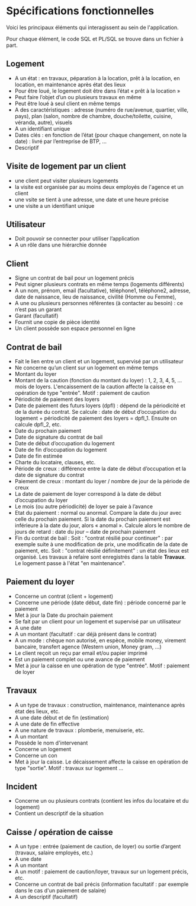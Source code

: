 # Spécifications fonctionnelles

Voici les principaux éléments qui interagissent au sein de l'application.

Pour chaque élément, le code SQL et PL/SQL se trouve dans un fichier à part.

## Logement	
-	A un état : en travaux, péparation à la location, prêt à la location, en location, en maintenance après état des lieux
-	Pour être loué, le logement doit être dans l’état « prêt à la location »
-	Peut faire l’objet d’un ou plusieurs travaux en même
-	Peut être loué à seul client en même temps
-	A des caractéristiques : adresse (numéro de rue/avenue, quartier, ville, pays), plan (salon, nombre de chambre, douche/toilette, cuisine, véranda, autre), visuels
-	A un identifiant unique
-	Dates clés : en fonction de l’état (pour chaque changement, on note la date) : livré par l’entreprise de BTP, …
-	Descriptif

## Visite de logement par un client
- une client peut visiter plusieurs logements
- la visite est organisée par au moins deux employés de l'agence et un client
- une vsite se tient à une adresse, une date et une heure précise
- une visite a un identifiant unique

## Utilisateur	
-	Doit pouvoir se connecter pour utiliser l’application
-	A un rôle dans une hiérarchie donnée

## Client	
-	Signe un contrat de bail pour un logement précis
-	Peut signer plusieurs contrats en même temps (logements différents)
-	A un nom, prénom, email (facultative), téléphone1, téléphone2, adresse, date de naissance, lieu de naissance, civilité (Homme ou Femme), 
-	A une ou plusieurs personnes référentes (à contacter au besoin) : ce n’est pas un garant
-	Garant (facultatif)
-	Fournit une copie de pièce identité
-	Un client possède son espace personnel en ligne

## Contrat de bail	
-	Fait le lien entre un client et un logement, supervisé par un utilisateur
-	Ne concerne qu’un client sur un logement en même temps
-	Montant du loyer
-	Montant de la caution (fonction du montant du loyer) : 1, 2, 3, 4, 5, … mois de loyers. L'encaissement de la caution affecte la caisse en opération de type "entrée". Motif : paiement de caution
-	Périodicité de paiement des loyers
-	Date de paiement des futurs loyers (dpfl) : dépend de la périodicité et de la durée du contrat. Se calcule : date de début d’occupation du logement + périodicité de paiement des loyers = dpfl_1. Ensuite on calcule dpfl_2, etc.
-	Date du prochain paiement
-	Date de signature du contrat de bail
-	Date de début d’occupation du logement
-	Date de fin d’occupation du logement
-	Date de fin estimée
-	Charte du locataire, clauses, etc.
-	Période de creux : différence entre la date de début d’occupation et la date de signature du contrat
-	Paiement de creux : montant du loyer / nombre de jour de la période de creux
-	La date de paiement de loyer correspond à la date de début d’occupation du loyer
-	Le mois (ou autre périodicité) de loyer se paie à l’avance
-	Etat du paiement : normal ou anormal. Compare la date du jour avec celle du prochain paiement. Si la date du prochain paiement est inférieure à la date du jour, alors « anomal ». Calcule alors le nombre de jours de retard : date du jour – date de prochain paiement
-	Fin du contrat de bail :
  Soit : "contrat résilié pour continuer" : par exemple suite à une modification de prix, une modificatin de la date de paiement, etc.
 	Soit : "contrat résilié définitement" : un état des lieux est organisé. Les travaux à refaire sont enregistrés dans la table __Travaux__. Le logement passe à l'état "en maintenance".

## Paiement du loyer
-	Concerne un contrat (client + logement)
-	Concerne une période (date début, date fin) : période concerné par le paiement
-	Met à jour la Date du prochain paiement
-	Se fait par un client pour un logement et supervisé par un utilisateur
-	A une date
-	A un montant (facultatif : car déjà présent dans le contrat)
-	A un mode : chèque non autorisé, en espèce, mobile money, virement bancaire, transfert agence (Western union, Money gram, …)
-	Le client reçoit un reçu par email et/ou papier imprimé
-	Est un paiement complet ou une avance de paiement
-	Met à jour la caisse en une opération de type "entrée". Motif : paiement de loyer

## Travaux	
-	A un type de travaux : construction, maintenance, maintenance après état des lieux, etc.
-	A une date début et de fin (estimation)
-	A une date de fin effective
-	A une nature de travaux : plomberie, menuiserie, etc.
-	A un montant
-	Possède le nom d'intervenant
-	Concerne un logement
-	Concerne un con
-	Met à jour la caisse. Le décaissement affecte la caisse en opération de type "sortie". Motif : travaux sur logement ...

## Incident	
-	Concerne un ou plusieurs contrats (contient les infos du locataire et du logement)
-	Contient un descriptif de la situation

<!-- Liste des impayés -->

## Caisse / opération de caisse
-	A un type : entrée (paiement de caution, de loyer) ou sortie d’argent (travaux, salaire employés, etc.)
-	A une date
-	A un montant
-	A un motif : paiement de caution/loyer, travaux sur un logement précis, etc.
-	Concerne un contrat de bail précis (information facultatif : par exemple dans le cas d'un paiement de salaire)
-	A un descriptif (facultatif)

<!-- Généralités :
-	Chaque document édité contient la date du jour de l’édition
-	Tenir à jour une liste de client en défaut de paiement. Un code tourne chaque nuit : parcourir tous les contrats et alimenter la base de données (table) des client en défaut de paiement. Date du prochain paiement…
- Le changement du montant de loyer, de périodicité de paiement font l'objet d'un nouveau contrat.
-->
